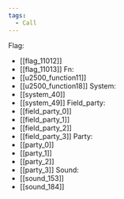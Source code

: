 ```yaml
---
tags:
  - Call
---
```

Flag:
- [[flag_11012]]
- [[flag_11013]]
Fn:
- [[u2500_function11]]
- [[u2500_function18]]
System:
- [[system_40]]
- [[system_49]]
Field_party:
- [[field_party_0]]
- [[field_party_1]]
- [[field_party_2]]
- [[field_party_3]]
Party:
- [[party_0]]
- [[party_1]]
- [[party_2]]
- [[party_3]]
Sound:
- [[sound_153]]
- [[sound_184]]
